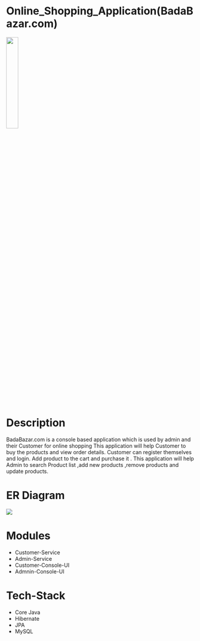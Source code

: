# Online_Shopping_Application(BadaBazar.com)
<img src="https://github.com/connectit2anand/dusty-jewel-3645/blob/main/productManagementSystem/images/image.png" width="25%">

		
# Description

BadaBazar.com is a console based  application which is used by admin and their Customer for online shopping 
This application will help Customer to buy the products and view order details.
Customer can register themselves and login. Add product to the cart and purchase it .
This application will help Admin to search Product list ,add new products ,remove products and update products.


# ER Diagram
<img src="https://github.com/connectit2anand/dusty-jewel-3645/blob/main/productManagementSystem/images/p1.png">

# Modules 

- Customer-Service
- Admin-Service
- Customer-Console-UI
- Admnin-Console-UI

# Tech-Stack

- Core Java
- Hibernate
- JPA
- MySQL
